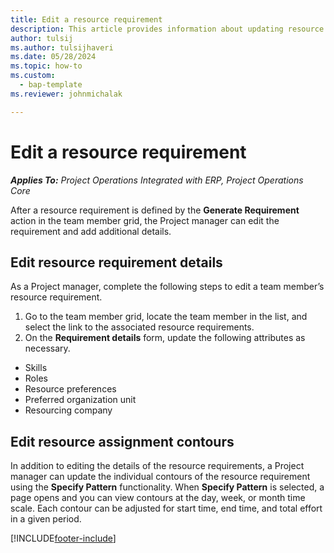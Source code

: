 ```yaml
---
title: Edit a resource requirement
description: This article provides information about updating resource requirement information.
author: tulsij
ms.author: tulsijhaveri
ms.date: 05/28/2024
ms.topic: how-to
ms.custom: 
  - bap-template
ms.reviewer: johnmichalak

---
```


# Edit a resource requirement

_**Applies To:** Project Operations Integrated with ERP, Project Operations Core_

After a resource requirement is defined by the **Generate Requirement** action in the team member grid, the Project manager can edit the requirement and add additional details.

## Edit resource requirement details

As a Project manager, complete the following steps to edit a team member’s resource requirement.

1. Go to the team member grid, locate the team member in the list, and select the link to the associated resource requirements.
2. On the **Requirement details** form, update the following attributes as necessary.

- Skills
- Roles
- Resource preferences
- Preferred organization unit
- Resourcing company

## Edit resource assignment contours

In addition to editing the details of the resource requirements, a Project manager can update the individual contours of the resource requirement using the **Specify Pattern** functionality. When **Specify Pattern** is selected, a page opens and you can view contours at the day, week, or month time scale. Each contour can be adjusted for start time, end time, and total effort in a given period.

[!INCLUDE[footer-include](../includes/footer-banner.md)]
